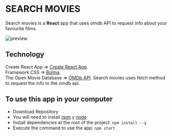 # SEARCH MOVIES
Search movies is a **React** app that uses omdb API to request info about your favourite films.

![preview](preview.png)

## Technology

Create React App => [Create React App](https://github.com/facebook/create-react-app).  
Framework CSS => [Bulma](https://bulma.io).  
The Open Movie Database => [OMDb API](http://www.omdbapi.com). 
Search movies uses fetch method to request the info to the omdb api.

## To use this app in your computer

* Download Repository
* You will need to install [npm](https://www.npmjs.com) y [node](https://nodejs.org/es/)
* Install dependencies at the root of the project: `npm install --y`
* Execute the command to use the app: `npm start`